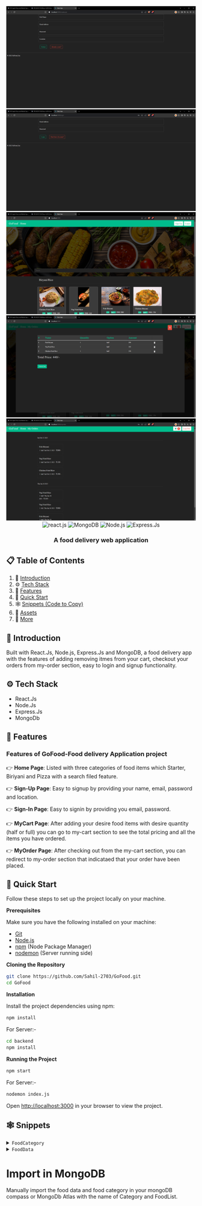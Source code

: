 <div align="center">
  

  <div>
    <img src="./sample-images/signup.png" alt="Sign-up">
      <img src="./sample-images/signin.png" alt="Sign-In">
      <img src="./sample-images/Homepage.png" alt="Home Page">
      <img src="./sample-images/cart.png" alt="My Cart">
      <img src="./sample-images/orders.png" alt="My Order">
  </div>



  <div>
    <img src="https://img.shields.io/badge/react-%2320232a.svg?style=for-the-badge&logo=react&logoColor=%2361DAFB" alt="react.js" />
    <img src="https://img.shields.io/badge/MongoDB-%234ea94b.svg?style=for-the-badge&logo=mongodb&logoColor=white" alt="MongoDB" />
    <img src="https://img.shields.io/badge/node.js-6DA55F?style=for-the-badge&logo=node.js&logoColor=white" alt="Node.js" />
    <img src="https://img.shields.io/badge/express.js-%23404d59.svg?style=for-the-badge&logo=express&logoColor=%2361DAFB" alt="Express.Js" />
  </div>

  <h3 align="center">A food delivery web application </h3>

   
</div>

## 📋 <a name="table">Table of Contents</a>

1. 🤖 [Introduction](#introduction)
2. ⚙️ [Tech Stack](#tech-stack)
3. 🔋 [Features](#features)
4. 🤸 [Quick Start](#quick-start)
5. 🕸️ [Snippets (Code to Copy)](#snippets)
6. 🔗 [Assets](#links)
7. 🚀 [More](#more)


## <a name="introduction">🤖 Introduction</a>

Built with React.Js, Node.js, Express.Js and MongoDB, a food delivery app with the features of adding removing itmes from your cart, checkout your orders from my-order section, easy to login and signup functionality.



## <a name="tech-stack">⚙️ Tech Stack</a>

- React.Js
- Node.Js
- Express.Js
- MongoDb


## <a name="features">🔋 Features</a>

### Features of GoFood-Food delivery Application project


👉 **Home Page**: Listed with three categories of food items which Starter, Biriyani and Pizza with a search filed feature.
  
👉 **Sign-Up Page**: Easy to signup by providing your name, email, password and location.

👉 **Sign-In Page**: Easy to signin by providing you email, password.

👉 **MyCart Page**: After adding your desire food items with desire quantity (half or full) you can go to my-cart section to see the total pricing and all the items you have ordered.

👉 **MyOrder Page**: After checking out from the my-cart section, you can redirect to my-order section that indicataed that your order have been placed.




## <a name="quick-start">🤸 Quick Start</a>

Follow these steps to set up the project locally on your machine.

**Prerequisites**

Make sure you have the following installed on your machine:

- [Git](https://git-scm.com/)
- [Node.js](https://nodejs.org/en)
- [npm](https://www.npmjs.com/) (Node Package Manager)
- [nodemon](https://nodemon.io/) (Server running side)

**Cloning the Repository**

```bash
git clone https://github.com/Sahil-2703/GoFood.git
cd GoFood
```

**Installation**

Install the project dependencies using npm:

```bash
npm install
```

For Server:-

```bash
cd backend 
npm install
```


**Running the Project**

```bash
npm start
```

For Server:-

```bash
nodemon index.js
```

Open [http://localhost:3000](http://localhost:3000) in your browser to view the project.

## <a name="snippets">🕸️ Snippets</a>

<details>
<summary><code>FoodCategory</code></summary>

```json
[
    {
        "CategoryName": "Biryani/Rice"
    },
    {
        "CategoryName": "Starter"
    },
    {
        "CategoryName": "Pizza"
    }
]
```

</details>

<details>
<summary><code>FoodData</code></summary>

```json
[
    {
        "CategoryName": "Biryani/Rice",
        "name": "Chicken Fried Rice",
        "img": "https://images.unsplash.com/photo-1603133872878-684f208fb84b?ixlib=rb-1.2.1&ixid=MnwxMjA3fDB8MHxzZWFyY2h8MXx8Y2hpY2tlbiUyMGZyaWVkJTIwcmljZXxlbnwwfHwwfHw%3D&auto=format&fit=crop&w=500&q=60",
        "options": [
            {
                "half": "130",
                "full": "220"
            }
        ],
        "description": "Made using Indian masalas and Basmati rice. Barbequed pieces of Paneer/Chicken/Mutton were added."
    },
    {
        "CategoryName": "Biryani/Rice",
        "name": "Veg Fried Rice",
        "img": "https://images.unsplash.com/photo-1645177628172-a94c1f96e6db?ixlib=rb-1.2.1&ixid=MnwxMjA3fDB8MHxzZWFyY2h8MXx8dmVnJTIwZnJpZWQlMjByaWNlfGVufDB8fDB8fA%3D%3D&auto=format&fit=crop&w=500&q=60",
        "options": [
            {
                "half": "110",
                "full": "200"
            }
        ],
        "description": "Made using Indian masalas and Basmati rice. Barbequed pieces of Paneer/Chicken/Mutton were added."
    },
    {
        "CategoryName": "Biryani/Rice",
        "name": "Fish Biryani",
        "img": "https://media.istockphoto.com/photos/king-fish-biryani-with-raita-served-in-a-golden-dish-isolated-on-dark-picture-id1409942571?b=1&k=20&m=1409942571&s=170667a&w=0&h=ozlMJf5hsDmS2sSdEdBWnoSZOEITef4qGMeWeq2lyTc=",
        "options": [
            {
                "half": "200",
                "full": "320"
            }
        ],
        "description": "Made using Indian masalas and Basmati rice. Barbequed pieces of Paneer/Chicken/Mutton were added."
    },
    {
        "CategoryName": "Biryani/Rice",
        "name": "Chicken Biryani",
        "img": "https://cdn.pixabay.com/photo/2019/11/04/12/16/rice-4601049__340.jpg",
        "options": [
            {
                "half": "170",
                "full": "300"
            }
        ],
        "description": "Made using Indian masalas and Basmati rice. Barbequed pieces of Paneer/Chicken/Mutton were added."
    },
    {
        "CategoryName": "Biryani/Rice",
        "name": "Veg Biryani",
        "img": "https://media.istockphoto.com/photos/veg-biryani-picture-id1363306527?b=1&k=20&m=1363306527&s=170667a&w=0&h=VCbro7CX8nq2kruynWOCO2GbMGCea2dDJy6O6ebCKD0=",
        "options": [
            {
                "half": "150",
                "full": "260"
            }
        ],
        "description": "Made using Indian masalas and Basmati rice. Barbequed pieces of Paneer/Chicken/Mutton were added."
    },
    {
        "CategoryName": "Biryani/Rice",
        "name": "Prawns Fried Rice",
        "img": "https://cdn.pixabay.com/photo/2018/03/23/08/27/thai-fried-rice-3253027__340.jpg",
        "options": [
            {
                "half": "120",
                "full": "220"
            }
        ],
        "description": "Made using Indian masalas and Basmati rice. Barbequed pieces of Paneer/Chicken/Mutton were added."
    },
    {
        "CategoryName": "Starter",
        "name": "Chilli Paneer",
        "img": "https://media.istockphoto.com/photos/spicy-paneer-or-chilli-paneer-or-paneer-tikka-or-cottage-cheese-in-picture-id697316634?b=1&k=20&m=697316634&s=170667a&w=0&h=bctfHdYTz9q2dJUnuxGRDUUwC9UBWjL_oQo5ECVVDAs=",
        "options": [
            {
                "half": "120",
                "full": "200"
            }
        ],
        "description": "Made using Indian masalas and Basmati rice. Barbequed pieces of Paneer/Chicken/Mutton were added."
    },
    {
        "CategoryName": "Starter",
        "name": "Paneer 65",
        "img": "https://media.istockphoto.com/photos/paneer-tikka-kabab-in-red-sauce-is-an-indian-dish-made-from-chunks-of-picture-id1257507446?b=1&k=20&m=1257507446&s=170667a&w=0&h=Nd7QsslbvPqOcvwu1bY0rEPZXJqwoKTYCal3nty4X-Y=",
        "options": [
            {
                "half": "150",
                "full": "260"
            }
        ],
        "description": "Made using Indian masalas and Basmati rice. Barbequed pieces of Paneer/Chicken/Mutton were added."
    },
    {
        "CategoryName": "Starter",
        "name": "Chicken Tikka",
        "img": "https://images.unsplash.com/photo-1599487488170-d11ec9c172f0?ixlib=rb-1.2.1&ixid=MnwxMjA3fDB8MHxzZWFyY2h8MXx8Y2hpY2tlbiUyMHRpa2thfGVufDB8fDB8fA%3D%3D&auto=format&fit=crop&w=500&q=60",
        "options": [
            {
                "half": "170",
                "full": "300"
            }
        ],
        "description": "Made using Indian masalas and Basmati rice. Barbequed pieces of Paneer/Chicken/Mutton were added."
    },
    {
        "CategoryName": "Starter",
        "name": "Paneer Tikka",
        "img": "https://media.istockphoto.com/photos/paneer-tikka-at-skewers-in-black-bowl-at-dark-slate-background-paneer-picture-id1186759790?k=20&m=1186759790&s=612x612&w=0&h=e9MlX_7cZtq9_-ORGLPNU27VNP6SvDz7s-iwTxrf7wU=",
        "options": [
            {
                "half": "170",
                "full": "250"
            }
        ],
        "description": "Made using Indian masalas and Basmati rice. Barbequed pieces of Paneer/Chicken/Mutton were added."
    },
    {
        "CategoryName": "Pizza",
        "name": "Chicken Cheese Pizza",
        "img": "https://media.istockphoto.com/photos/double-topping-pizza-on-the-wooden-desk-isolated-picture-id1074109872?k=20&m=1074109872&s=612x612&w=0&h=JoYwwTfU_mMBykXpRB_DmgeecfotutOIO9pV5_JObpk=",
        "options": [
            {
                "regular": "120",
                "medium": "230",
                "large": "350"
            }
        ],
        "description": "Made using Indian masalas and Basmati rice. Barbequed pieces of Paneer/Chicken/Mutton were added."
    },
    {
        "CategoryName": "Pizza",
        "name": "Mix Veg Pizza",
        "img": "https://media.istockphoto.com/photos/chinese-food-veg-pizza-picture-id1341905237?k=20&m=1341905237&s=612x612&w=0&h=Lbuza1Ig5cC1PwQhqTsq-Uac8hg1W-V0Wx4d4lqDeB0=",
        "options": [
            {
                "regular": "100",
                "medium": "200",
                "large": "300"
            }
        ],
        "description": "Made using Indian masalas and Basmati rice. Barbequed pieces of Paneer/Chicken/Mutton were added."
    }
]

```

</details>

# Import in MongoDB

Manually import the food data and food category in your mongoDB compass or MongoDb Atlas with the name of Category and FoodList.